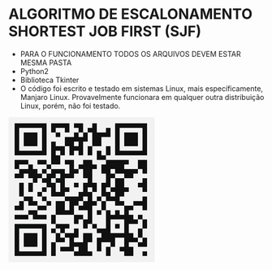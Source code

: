 # ALGORITMO DE ESCALONAMENTO SHORTEST JOB FIRST (SJF)
* PARA O FUNCIONAMENTO TODOS OS ARQUIVOS DEVEM ESTAR MESMA PASTA
* Python2
* Biblioteca Tkinter  
* O código foi escrito e testado em sistemas Linux, mais específicamente, Manjaro Linux. Provavelmente funcionara em qualquer outra distribuição Linux, porém, não foi testado.

![alt text](https://github.com/lkaranl/escalonamento/raw/master/SJF.png)

